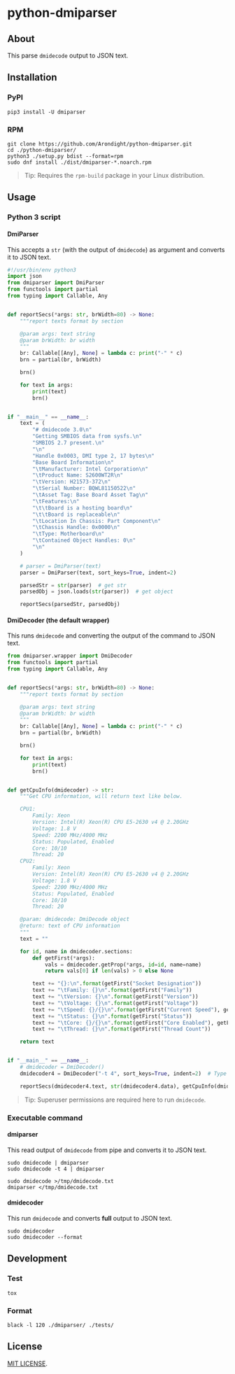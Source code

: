 # python-dmiparser

## About

This parse `dmidecode` output to JSON text.

## Installation

### PyPI

```shell
pip3 install -U dmiparser
```

### RPM

```shell
git clone https://github.com/Arondight/python-dmiparser.git
cd ./python-dmiparser/
python3 ./setup.py bdist --format=rpm
sudo dnf install ./dist/dmiparser-*.noarch.rpm
```

> Tip: Requires the `rpm-build` package in your Linux distribution.

## Usage

### Python 3 script

#### DmiParser

This accepts a `str` (with the output of `dmidecode`) as argument and converts it to JSON text.

```python
#!/usr/bin/env python3
import json
from dmiparser import DmiParser
from functools import partial
from typing import Callable, Any


def reportSecs(*args: str, brWidth=80) -> None:
    """report texts format by section

    @param args: text string
    @param brWidth: br width
    """
    br: Callable[[Any], None] = lambda c: print("-" * c)
    brn = partial(br, brWidth)

    brn()

    for text in args:
        print(text)
        brn()


if "__main__" == __name__:
    text = (
        "# dmidecode 3.0\n"
        "Getting SMBIOS data from sysfs.\n"
        "SMBIOS 2.7 present.\n"
        "\n"
        "Handle 0x0003, DMI type 2, 17 bytes\n"
        "Base Board Information\n"
        "\tManufacturer: Intel Corporation\n"
        "\tProduct Name: S2600WT2R\n"
        "\tVersion: H21573-372\n"
        "\tSerial Number: BQWL81150522\n"
        "\tAsset Tag: Base Board Asset Tag\n"
        "\tFeatures:\n"
        "\t\tBoard is a hosting board\n"
        "\t\tBoard is replaceable\n"
        "\tLocation In Chassis: Part Component\n"
        "\tChassis Handle: 0x0000\n"
        "\tType: Motherboard\n"
        "\tContained Object Handles: 0\n"
        "\n"
    )

    # parser = DmiParser(text)
    parser = DmiParser(text, sort_keys=True, indent=2)

    parsedStr = str(parser)  # get str
    parsedObj = json.loads(str(parser))  # get object

    reportSecs(parsedStr, parsedObj)
```

#### DmiDecoder (the default wrapper)

This runs `dmidecode` and converting the output of the command to JSON text.

```python
from dmiparser.wrapper import DmiDecoder
from functools import partial
from typing import Callable, Any


def reportSecs(*args: str, brWidth=80) -> None:
    """report texts format by section

    @param args: text string
    @param brWidth: br width
    """
    br: Callable[[Any], None] = lambda c: print("-" * c)
    brn = partial(br, brWidth)

    brn()

    for text in args:
        print(text)
        brn()


def getCpuInfo(dmidecoder) -> str:
    """Get CPU information, will return text like below.

    CPU1:
        Family: Xeon
        Version: Intel(R) Xeon(R) CPU E5-2630 v4 @ 2.20GHz
        Voltage: 1.8 V
        Speed: 2200 MHz/4000 MHz
        Status: Populated, Enabled
        Core: 10/10
        Thread: 20
    CPU2:
        Family: Xeon
        Version: Intel(R) Xeon(R) CPU E5-2630 v4 @ 2.20GHz
        Voltage: 1.8 V
        Speed: 2200 MHz/4000 MHz
        Status: Populated, Enabled
        Core: 10/10
        Thread: 20

    @param: dmidecode: DmiDecode object
    @return: text of CPU information
    """
    text = ""

    for id, name in dmidecoder.sections:
        def getFirst(*args):
            vals = dmidecoder.getProp(*args, id=id, name=name)
            return vals[0] if len(vals) > 0 else None

        text += "{}:\n".format(getFirst("Socket Designation"))
        text += "\tFamily: {}\n".format(getFirst("Family"))
        text += "\tVersion: {}\n".format(getFirst("Version"))
        text += "\tVoltage: {}\n".format(getFirst("Voltage"))
        text += "\tSpeed: {}/{}\n".format(getFirst("Current Speed"), getFirst("Max Speed"))
        text += "\tStatus: {}\n".format(getFirst("Status"))
        text += "\tCore: {}/{}\n".format(getFirst("Core Enabled"), getFirst("Core Count"))
        text += "\tThread: {}\n".format(getFirst("Thread Count"))

    return text


if "__main__" == __name__:
    # dmidecoder = DmiDecoder()
    dmidecoder4 = DmiDecoder("-t 4", sort_keys=True, indent=2)  # Type 4 is Processor

    reportSecs(dmidecoder4.text, str(dmidecoder4.data), getCpuInfo(dmidecoder4))
```

> Tip: Superuser permissions are required here to run `dmidecode`.

### Executable command

#### dmiparser

This read output of `dmidecode` from pipe and converts it to JSON text.

```shell
sudo dmidecode | dmiparser
sudo dmidecode -t 4 | dmiparser
```

```shell
sudo dmidecode >/tmp/dmidecode.txt
dmiparser </tmp/dmidecode.txt
```

#### dmidecoder

This run `dmidecode` and converts **full** output to JSON text.

```shell
sudo dmidecoder
sudo dmidecoder --format
```

## Development

### Test

```shell
tox
```

### Format

```shell
black -l 120 ./dmiparser/ ./tests/
```

## License

[MIT LICENSE](https://github.com/Arondight/python-dmiparser/blob/master/LICENSE).
